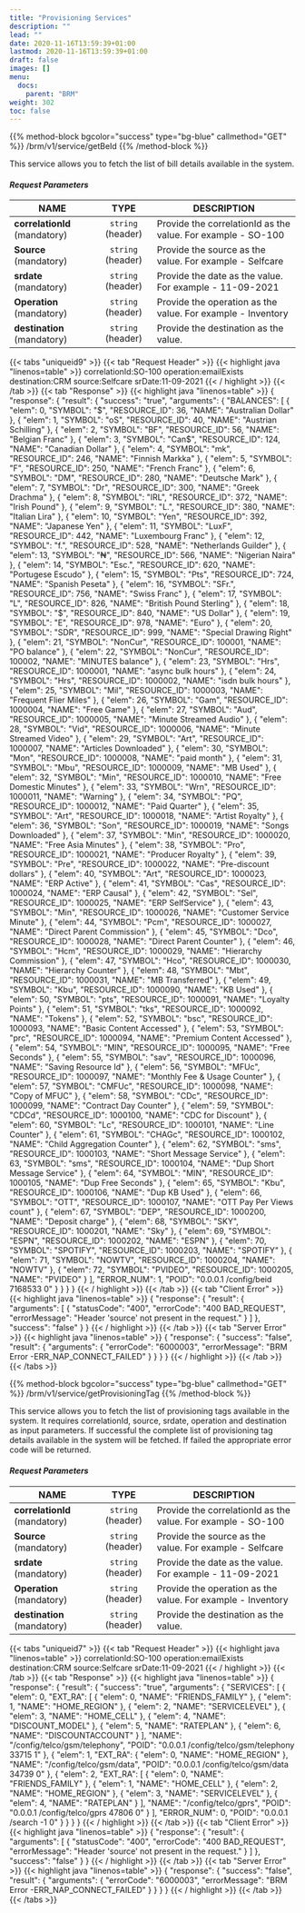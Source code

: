 ```yaml
---
title: "Provisioning Services"
description: ""
lead: ""
date: 2020-11-16T13:59:39+01:00
lastmod: 2020-11-16T13:59:39+01:00
draft: false
images: []
menu:
  docs:
    parent: "BRM"
weight: 302
toc: false
---
```


{{% method-block bgcolor="success" type="bg-blue" callmethod="GET" %}}
​/brm​/v1​/service​/getBeId
{{% /method-block %}}

This service allows you to fetch the list of bill details available in the system.

<section>

#### *Request Parameters*
| NAME        | TYPE          | DESCRIPTION  |
| ------------- |:-------------:| ----- |
| **correlationId** (mandatory)    | ``string`` (header)      |   Provide the correlationId as the value. For example - SO-100 |
| **Source** (mandatory) | ``string`` (header)      |    Provide the source as the value. For example - Selfcare |
| **srdate** (mandatory) | ``string`` (header)      |    Provide the date as the value. For example - 11-09-2021 |
| **Operation** (mandatory) | ``string`` (header)      |    Provide the operation as the value. For example - Inventory |
| **destination** (mandatory) | ``string`` (header)      |    Provide the destination as the value. |

{{< tabs "uniqueid9" >}}
{{< tab "Request Header" >}}
{{< highlight java "linenos=table" >}}
correlationId:SO-100
operation:emailExists
destination:CRM
source:Selfcare
srDate:11-09-2021
{{< / highlight >}}
{{< /tab >}}
{{< tab "Response" >}}
{{< highlight java "linenos=table" >}}
{
  "response": {
    "result": {
      "success": "true",
      "arguments": {
        "BALANCES": [
          {
            "elem": 0,
            "SYMBOL": "$",
            "RESOURCE_ID": 36,
            "NAME": "Australian Dollar"
          },
          {
            "elem": 1,
            "SYMBOL": "oS",
            "RESOURCE_ID": 40,
            "NAME": "Austrian Schilling"
          },
          {
            "elem": 2,
            "SYMBOL": "BF",
            "RESOURCE_ID": 56,
            "NAME": "Belgian Franc"
          },
          {
            "elem": 3,
            "SYMBOL": "Can$",
            "RESOURCE_ID": 124,
            "NAME": "Canadian Dollar"
          },
          {
            "elem": 4,
            "SYMBOL": "mk",
            "RESOURCE_ID": 246,
            "NAME": "Finnish Markka"
          },
          {
            "elem": 5,
            "SYMBOL": "F",
            "RESOURCE_ID": 250,
            "NAME": "French Franc"
          },
          {
            "elem": 6,
            "SYMBOL": "DM",
            "RESOURCE_ID": 280,
            "NAME": "Deutsche Mark"
          },
          {
            "elem": 7,
            "SYMBOL": "Dr",
            "RESOURCE_ID": 300,
            "NAME": "Greek Drachma"
          },
          {
            "elem": 8,
            "SYMBOL": "IRL",
            "RESOURCE_ID": 372,
            "NAME": "Irish Pound"
          },
          {
            "elem": 9,
            "SYMBOL": "L.",
            "RESOURCE_ID": 380,
            "NAME": "Italian Lira"
          },
          {
            "elem": 10,
            "SYMBOL": "Yen",
            "RESOURCE_ID": 392,
            "NAME": "Japanese Yen"
          },
          {
            "elem": 11,
            "SYMBOL": "LuxF",
            "RESOURCE_ID": 442,
            "NAME": "Luxembourg Franc"
          },
          {
            "elem": 12,
            "SYMBOL": "f.",
            "RESOURCE_ID": 528,
            "NAME": "Netherlands Guilder"
          },
          {
            "elem": 13,
            "SYMBOL": "₦",
            "RESOURCE_ID": 566,
            "NAME": "Nigerian Naira"
          },
          {
            "elem": 14,
            "SYMBOL": "Esc.",
            "RESOURCE_ID": 620,
            "NAME": "Portugese Escudo"
          },
          {
            "elem": 15,
            "SYMBOL": "Pts",
            "RESOURCE_ID": 724,
            "NAME": "Spanish Peseta"
          },
          {
            "elem": 16,
            "SYMBOL": "SFr.",
            "RESOURCE_ID": 756,
            "NAME": "Swiss Franc"
          },
          {
            "elem": 17,
            "SYMBOL": "L",
            "RESOURCE_ID": 826,
            "NAME": "British Pound Sterling"
          },
          {
            "elem": 18,
            "SYMBOL": "$",
            "RESOURCE_ID": 840,
            "NAME": "US Dollar"
          },
          {
            "elem": 19,
            "SYMBOL": "E",
            "RESOURCE_ID": 978,
            "NAME": "Euro"
          },
          {
            "elem": 20,
            "SYMBOL": "SDR",
            "RESOURCE_ID": 999,
            "NAME": "Special Drawing Right"
          },
          {
            "elem": 21,
            "SYMBOL": "NonCur",
            "RESOURCE_ID": 100001,
            "NAME": "PO balance"
          },
          {
            "elem": 22,
            "SYMBOL": "NonCur",
            "RESOURCE_ID": 100002,
            "NAME": "MINUTES balance"
          },
          {
            "elem": 23,
            "SYMBOL": "Hrs",
            "RESOURCE_ID": 1000001,
            "NAME": "async bulk hours"
          },
          {
            "elem": 24,
            "SYMBOL": "Hrs",
            "RESOURCE_ID": 1000002,
            "NAME": "isdn bulk hours"
          },
          {
            "elem": 25,
            "SYMBOL": "Mil",
            "RESOURCE_ID": 1000003,
            "NAME": "Frequent Flier Miles"
          },
          {
            "elem": 26,
            "SYMBOL": "Gam",
            "RESOURCE_ID": 1000004,
            "NAME": "Free Game"
          },
          {
            "elem": 27,
            "SYMBOL": "Aud",
            "RESOURCE_ID": 1000005,
            "NAME": "Minute Streamed Audio"
          },
          {
            "elem": 28,
            "SYMBOL": "Vid",
            "RESOURCE_ID": 1000006,
            "NAME": "Minute Streamed Video"
          },
          {
            "elem": 29,
            "SYMBOL": "Art",
            "RESOURCE_ID": 1000007,
            "NAME": "Articles Downloaded"
          },
          {
            "elem": 30,
            "SYMBOL": "Mon",
            "RESOURCE_ID": 1000008,
            "NAME": "paid month"
          },
          {
            "elem": 31,
            "SYMBOL": "Mbu",
            "RESOURCE_ID": 1000009,
            "NAME": "MB Used"
          },
          {
            "elem": 32,
            "SYMBOL": "Min",
            "RESOURCE_ID": 1000010,
            "NAME": "Free Domestic Minutes"
          },
          {
            "elem": 33,
            "SYMBOL": "Wrn",
            "RESOURCE_ID": 1000011,
            "NAME": "Warning"
          },
          {
            "elem": 34,
            "SYMBOL": "PQ",
            "RESOURCE_ID": 1000012,
            "NAME": "Paid Quarter"
          },
          {
            "elem": 35,
            "SYMBOL": "Art",
            "RESOURCE_ID": 1000018,
            "NAME": "Artist Royalty"
          },
          {
            "elem": 36,
            "SYMBOL": "Son",
            "RESOURCE_ID": 1000019,
            "NAME": "Songs Downloaded"
          },
          {
            "elem": 37,
            "SYMBOL": "Min",
            "RESOURCE_ID": 1000020,
            "NAME": "Free Asia Minutes"
          },
          {
            "elem": 38,
            "SYMBOL": "Pro",
            "RESOURCE_ID": 1000021,
            "NAME": "Producer Royalty"
          },
          {
            "elem": 39,
            "SYMBOL": "Pre",
            "RESOURCE_ID": 1000022,
            "NAME": "Pre-discount dollars"
          },
          {
            "elem": 40,
            "SYMBOL": "Art",
            "RESOURCE_ID": 1000023,
            "NAME": "ERP Active"
          },
          {
            "elem": 41,
            "SYMBOL": "Cas",
            "RESOURCE_ID": 1000024,
            "NAME": "ERP Causal"
          },
          {
            "elem": 42,
            "SYMBOL": "Sel",
            "RESOURCE_ID": 1000025,
            "NAME": "ERP SelfService"
          },
          {
            "elem": 43,
            "SYMBOL": "Min",
            "RESOURCE_ID": 1000026,
            "NAME": "Customer Service Minute"
          },
          {
            "elem": 44,
            "SYMBOL": "Pcm",
            "RESOURCE_ID": 1000027,
            "NAME": "Direct Parent Commission"
          },
          {
            "elem": 45,
            "SYMBOL": "Dco",
            "RESOURCE_ID": 1000028,
            "NAME": "Direct Parent Counter"
          },
          {
            "elem": 46,
            "SYMBOL": "Hcm",
            "RESOURCE_ID": 1000029,
            "NAME": "Hierarchy Commission"
          },
          {
            "elem": 47,
            "SYMBOL": "Hco",
            "RESOURCE_ID": 1000030,
            "NAME": "Hierarchy Counter"
          },
          {
            "elem": 48,
            "SYMBOL": "Mbt",
            "RESOURCE_ID": 1000031,
            "NAME": "MB Transferred"
          },
          {
            "elem": 49,
            "SYMBOL": "Kbu",
            "RESOURCE_ID": 1000090,
            "NAME": "KB Used"
          },
          {
            "elem": 50,
            "SYMBOL": "pts",
            "RESOURCE_ID": 1000091,
            "NAME": "Loyalty Points"
          },
          {
            "elem": 51,
            "SYMBOL": "tks",
            "RESOURCE_ID": 1000092,
            "NAME": "Tokens"
          },
          {
            "elem": 52,
            "SYMBOL": "bsc",
            "RESOURCE_ID": 1000093,
            "NAME": "Basic Content Accessed"
          },
          {
            "elem": 53,
            "SYMBOL": "prc",
            "RESOURCE_ID": 1000094,
            "NAME": "Premium Content Accessed"
          },
          {
            "elem": 54,
            "SYMBOL": "MIN",
            "RESOURCE_ID": 1000095,
            "NAME": "Free Seconds"
          },
          {
            "elem": 55,
            "SYMBOL": "sav",
            "RESOURCE_ID": 1000096,
            "NAME": "Saving Resource Id"
          },
          {
            "elem": 56,
            "SYMBOL": "MFUc",
            "RESOURCE_ID": 1000097,
            "NAME": "Monthly Fee & Usage Counter"
          },
          {
            "elem": 57,
            "SYMBOL": "CMFUc",
            "RESOURCE_ID": 1000098,
            "NAME": "Copy of MFUC"
          },
          {
            "elem": 58,
            "SYMBOL": "CDc",
            "RESOURCE_ID": 1000099,
            "NAME": "Contract Day Counter"
          },
          {
            "elem": 59,
            "SYMBOL": "CDCd",
            "RESOURCE_ID": 1000100,
            "NAME": "CDC for Discount"
          },
          {
            "elem": 60,
            "SYMBOL": "Lc",
            "RESOURCE_ID": 1000101,
            "NAME": "Line Counter"
          },
          {
            "elem": 61,
            "SYMBOL": "CHAGc",
            "RESOURCE_ID": 1000102,
            "NAME": "Child Aggregation Counter"
          },
          {
            "elem": 62,
            "SYMBOL": "sms",
            "RESOURCE_ID": 1000103,
            "NAME": "Short Message Service"
          },
          {
            "elem": 63,
            "SYMBOL": "sms",
            "RESOURCE_ID": 1000104,
            "NAME": "Dup Short Message Service"
          },
          {
            "elem": 64,
            "SYMBOL": "MIN",
            "RESOURCE_ID": 1000105,
            "NAME": "Dup Free Seconds"
          },
          {
            "elem": 65,
            "SYMBOL": "Kbu",
            "RESOURCE_ID": 1000106,
            "NAME": "Dup KB Used"
          },
          {
            "elem": 66,
            "SYMBOL": "OTT",
            "RESOURCE_ID": 1000107,
            "NAME": "OTT Pay Per Views count"
          },
          {
            "elem": 67,
            "SYMBOL": "DEP",
            "RESOURCE_ID": 1000200,
            "NAME": "Deposit charge"
          },
          {
            "elem": 68,
            "SYMBOL": "SKY",
            "RESOURCE_ID": 1000201,
            "NAME": "Sky"
          },
          {
            "elem": 69,
            "SYMBOL": "ESPN",
            "RESOURCE_ID": 1000202,
            "NAME": "ESPN"
          },
          {
            "elem": 70,
            "SYMBOL": "SPOTIFY",
            "RESOURCE_ID": 1000203,
            "NAME": "SPOTIFY"
          },
          {
            "elem": 71,
            "SYMBOL": "NOWTV",
            "RESOURCE_ID": 1000204,
            "NAME": "NOWTV"
          },
          {
            "elem": 72,
            "SYMBOL": "PVIDEO",
            "RESOURCE_ID": 1000205,
            "NAME": "PVIDEO"
          }
        ],
        "ERROR_NUM": 1,
        "POID": "0.0.0.1 /config/beid 7168533 0"
      }
    }
  }
}
{{< / highlight >}}
{{< /tab >}}
{{< tab "Client Error" >}}
{{< highlight java "linenos=table" >}}
{
  "response": {
    "result": {
      "arguments": [
        {
          "statusCode": "400",
          "errorCode": "400 BAD_REQUEST",
          "errorMessage": "Header 'source' not present in the request."
        }
      ]
    },
    "success": "false"
  }
}
{{< / highlight >}}
{{< /tab >}}
{{< tab "Server Error" >}}
{{< highlight java "linenos=table" >}}
{
  "response": {
    "success": "false",
    "result": {
      "arguments": {
        "errorCode": "6000003",
        "errorMessage": "BRM Error -ERR_NAP_CONNECT_FAILED"
      }
    }
  }
}
{{< / highlight >}}
{{< /tab >}}
{{< /tabs >}}
</section>

{{% method-block bgcolor="success" type="bg-blue" callmethod="GET" %}}
​/brm​/v1​/service​/getProvisioningTag
{{% /method-block %}}

This service allows you to fetch the list of provisioning tags available in the system. It requires correlationId, source, srdate, operation and destination as input parameters. If successful the complete list of provisioning tag details available in the system will be fetched. If failed the appropriate error code will be returned.

<section>

#### *Request Parameters*
| NAME        | TYPE          | DESCRIPTION  |
| ------------- |:-------------:| ----- |
| **correlationId** (mandatory)    | ``string`` (header)      |   Provide the correlationId as the value. For example - SO-100 |
| **Source** (mandatory) | ``string`` (header)      |    Provide the source as the value. For example - Selfcare |
| **srdate** (mandatory) | ``string`` (header)      |    Provide the date as the value. For example - 11-09-2021 |
| **Operation** (mandatory) | ``string`` (header)      |    Provide the operation as the value. For example - Inventory |
| **destination** (mandatory) | ``string`` (header)      |    Provide the destination as the value. |

{{< tabs "uniqueid7" >}}
{{< tab "Request Header" >}}
{{< highlight java "linenos=table" >}}
correlationId:SO-100
operation:emailExists
destination:CRM
source:Selfcare
srDate:11-09-2021
{{< / highlight >}}
{{< /tab >}}
{{< tab "Response" >}}
{{< highlight java "linenos=table" >}}
{
  "response": {
    "result": {
      "success": "true",
      "arguments": {
        "SERVICES": [
          {
            "elem": 0,
            "EXT_RA": [
              {
                "elem": 0,
                "NAME": "FRIENDS_FAMILY"
              },
              {
                "elem": 1,
                "NAME": "HOME_REGION"
              },
              {
                "elem": 2,
                "NAME": "SERVICELEVEL"
              },
              {
                "elem": 3,
                "NAME": "HOME_CELL"
              },
              {
                "elem": 4,
                "NAME": "DISCOUNT_MODEL"
              },
              {
                "elem": 5,
                "NAME": "RATEPLAN"
              },
              {
                "elem": 6,
                "NAME": "DISCOUNTACCOUNT"
              }
            ],
            "NAME": "/config/telco/gsm/telephony",
            "POID": "0.0.0.1 /config/telco/gsm/telephony 33715 1"
          },
          {
            "elem": 1,
            "EXT_RA": {
              "elem": 0,
              "NAME": "HOME_REGION"
            },
            "NAME": "/config/telco/gsm/data",
            "POID": "0.0.0.1 /config/telco/gsm/data 34739 0"
          },
          {
            "elem": 2,
            "EXT_RA": [
              {
                "elem": 0,
                "NAME": "FRIENDS_FAMILY"
              },
              {
                "elem": 1,
                "NAME": "HOME_CELL"
              },
              {
                "elem": 2,
                "NAME": "HOME_REGION"
              },
              {
                "elem": 3,
                "NAME": "SERVICELEVEL"
              },
              {
                "elem": 4,
                "NAME": "RATEPLAN"
              }
            ],
            "NAME": "/config/telco/gprs",
            "POID": "0.0.0.1 /config/telco/gprs 47806 0"
          }
        ],
        "ERROR_NUM": 0,
        "POID": "0.0.0.1 /search -1 0"
      }
    }
  }
}
{{< / highlight >}}
{{< /tab >}}
{{< tab "Client Error" >}}
{{< highlight java "linenos=table" >}}
{
  "response": {
    "result": {
      "arguments": [
        {
          "statusCode": "400",
          "errorCode": "400 BAD_REQUEST",
          "errorMessage": "Header 'source' not present in the request."
        }
      ]
    },
    "success": "false"
  }
}
{{< / highlight >}}
{{< /tab >}}
{{< tab "Server Error" >}}
{{< highlight java "linenos=table" >}}
{
  "response": {
    "success": "false",
    "result": {
      "arguments": {
        "errorCode": "6000003",
        "errorMessage": "BRM Error -ERR_NAP_CONNECT_FAILED"
      }
    }
  }
}
{{< / highlight >}}
{{< /tab >}}
{{< /tabs >}}
</section>
